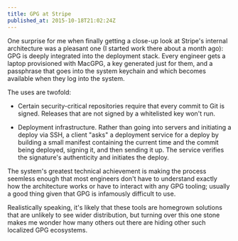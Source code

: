 ```yaml
---
title: GPG at Stripe
published_at: 2015-10-18T21:02:24Z
---
```


One surprise for me when finally getting a close-up look at Stripe's internal
architecture was a pleasant one (I started work there about a month ago): GPG
is deeply integrated into the deployment stack. Every engineer gets a laptop
provisioned with MacGPG, a key generated just for them, and a passphrase that
goes into the system keychain and which becomes available when they log into
the system.

The uses are twofold:

* Certain security-critical repositories require that every commit to Git is
  signed. Releases that are not signed by a whitelisted key won't run.

* Deployment infrastructure. Rather than going into servers and initiating a
  deploy via SSH, a client "asks" a deployment service for a deploy by building
  a small manifest containing the current time and the commit being deployed,
  signing it, and then sending it up. The service verifies the signature's
  authenticity and initiates the deploy.

The system's greatest technical achievement is making the process seemless
enough that most engineers don't have to understand exactly how the
architecture works or have to interact with any GPG tooling; usually a good
thing given that GPG is infamously difficult to use.

Realistically speaking, it's likely that these tools are homegrown solutions
that are unlikely to see wider distribution, but turning over this one stone
makes me wonder how many others out there are hiding other such localized
GPG ecosystems.
